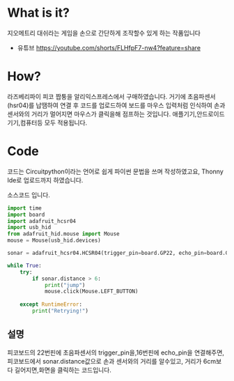 # What is it?
지오메트리 대쉬라는 게임을 손으로 간단하게 조작할수 있게 하는 작품입니다
* 유튜브
https://youtube.com/shorts/FLHfpF7-nw4?feature=share
# How?
라즈베리파이 피코 짭퉁을 알리익스프레스에서 구매하였습니다.
거기에 초음파센서(hsr04)를 납땜하여 연결 후 코드를 업로드하여 보드를 마우스 입력처럼 인식하여 손과 센서와의 거리가 멀어지면 마우스가 클릭을해 점프하는 것입니다. 애플기기,안드로이드기기,컴퓨터등 모두 적용됩니다.
# Code
코드는 Circuitpython이라는 언어로 쉽게 파이썬 문법을 쓰며 작성하였고요, Thonny Ide로 업로드까지 하였습니다.


소스코드 입니다.


```python
import time
import board
import adafruit_hcsr04
import usb_hid
from adafruit_hid.mouse import Mouse
mouse = Mouse(usb_hid.devices)

sonar = adafruit_hcsr04.HCSR04(trigger_pin=board.GP22, echo_pin=board.GP16)

while True:
    try:
        if sonar.distance > 6:
            print("jump")
            mouse.click(Mouse.LEFT_BUTTON)
            
    except RuntimeError:
        print("Retrying!")
```  

## 설명

피코보드의 22번핀에 초음파센서의 trigger_pin을,16번핀에 echo_pin을 연결해주면, 피코보드에서 sonar.distance값으로 손과 센서와의 거리를 알수있고, 거리가 6cm보다 길어지면,화면을 클릭하는 코드입니다.
